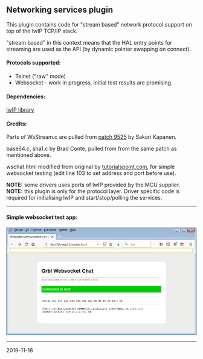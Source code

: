 ## Networking services plugin

This plugin contains code for "stream based" network protocol support on top of the lwIP TCP/IP stack.

"stream based" in this context means that the HAL entry points for streaming are used as the API \(by dynamic pointer swapping on connect\).

#### Protocols supported:

* Telnet ("raw" mode)  
* Websocket - work in progress, initial test results are promising.  

#### Dependencies:

[lwIP library](http://savannah.nongnu.org/projects/lwip/)

#### Credits:

Parts of WsStream.c are pulled from [patch 9525](http://savannah.nongnu.org/patch/?9525) by Sakari Kapanen.

base64.c, sha1.c by Brad Conte, pulled from from the same patch as mentioned above.

wschat.html modified from original by [tutorialspoint.com](https://www.tutorialspoint.com/websockets/websockets_javascript_application.htm), for simple websocket testing \(edit line 103 to set address and port before use\).

__NOTE:__ some drivers uses ports of lwIP provided by the MCU supplier.  
__NOTE:__ this plugin is only for the protocol layer. Driver specific code is required for initialising lwIP and start/stop/polling the services.

---
#### Simple websocket test app:
![Test](../../media/websocket.png)

---
2019-11-18
